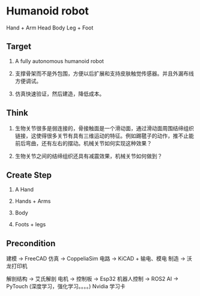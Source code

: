 # Humanoid robot


Hand + Arm
Head
Body
Leg + Foot

## Target

1. A fully autonomous humanoid robot

2. 支撑骨架而不是外包围，方便以后扩展和支持皮肤触觉传感器。并且外漏布线方便调试。

3. 仿真快速验证，然后建造，降低成本。


## Think

1. 生物关节很多是弱连接的，骨接触面是一个滑动面，通过滑动面周围结缔组织链接，这使得很多关节有具有三维运动的特征。例如踢毽子的动作，推不止能前后弯曲，还有左右的摆动。机械关节如何实现这种效果？

2. 生物关节之间的结缔组织还具有减震效果，机械关节如何做到？


## Create Step

1. A Hand

2. Hands + Arms


3. Body


4. Foots + legs

## Precondition

建模 -> FreeCAD
仿真 -> CoppeliaSim
电路 -> KiCAD + 输电、模电
制造 -> 沃龙打印机

解剖结构 -> 艾氏解剖
电机 -> 
控制板 -> Esp32
机器人控制 -> ROS2
AI -> PyTouch (深度学习，强化学习。。。。) Nvidia 学习卡
